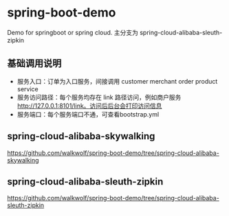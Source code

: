 # spring-boot-demo
Demo for springboot or spring cloud.
主分支为 spring-cloud-alibaba-sleuth-zipkin

## 基础调用说明
- 服务入口：订单为入口服务，间接调用 customer merchant order product service
- 服务访问路径：每个服务均存在 link 路径访问，例如商户服务 http://127.0.0.1:8101/link。访问后后台会打印访问信息
- 服务端口：每个服务端口不通，可查看bootstrap.yml

## spring-cloud-alibaba-skywalking
https://github.com/walkwolf/spring-boot-demo/tree/spring-cloud-alibaba-skywalking

## spring-cloud-alibaba-sleuth-zipkin
https://github.com/walkwolf/spring-boot-demo/tree/spring-cloud-alibaba-sleuth-zipkin
